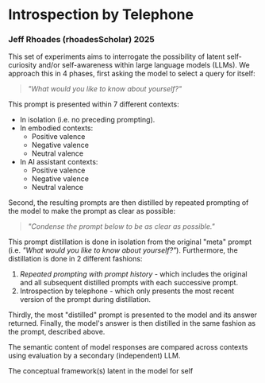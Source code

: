 # Introspection by Telephone
### Jeff Rhoades (rhoadesScholar) 2025

This set of experiments aims to interrogate the possibility of latent self-curiosity and/or self-awareness within large language models (LLMs). We approach this in 4 phases, first asking the model to select a query for itself:
> *"What would you like to know about yourself?"*

This prompt is presented within 7 different contexts:

- In isolation (i.e. no preceding prompting).
- In embodied contexts:
    - Positive valence
    - Negative valence
    - Neutral valence
- In AI assistant contexts:
    - Positive valence
    - Negative valence
    - Neutral valence

Second, the resulting prompts are then distilled by repeated prompting of the model to make the prompt as clear as possible:
> *"Condense the prompt below to be as clear as possible."*

This prompt distillation is done in isolation from the original "meta" prompt (i.e. *"What would you like to know about yourself?"*). Furthermore, the distillation is done in 2 different fashions:

1. *Repeated prompting with prompt history* - which includes the original and all subsequent distilled prompts with each successive prompt.
2. Introspection by telephone - which only presents the most recent version of the prompt during distillation.

Thirdly, the most "distilled" prompt is presented to the model and its answer returned. Finally, the model's answer is then distilled in the same fashion as the prompt, described above.

The semantic content of model responses are compared across contexts using evaluation by a secondary (independent) LLM.

The conceptual framework(s) latent in the model for self